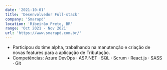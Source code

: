 ```yaml
---
date: '2021-10-01'
title: 'Desenvolvedor Full-stack'
company: 'Smarapd'
location: 'Ribeirão Preto, BR'
range: 'Oct 2021 - Nov 2021'
url: 'https://www.smarapd.com.br/'
---
```


- Participou do time alpha, trabalhando na manutenção e criação de novas features para a aplicação de Tributação.
- Competências: Azure DevOps · ASP.NET · SQL · Scrum · React.js · SASS · Git
